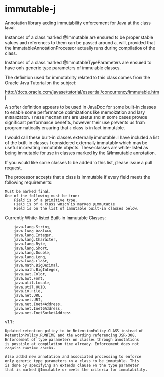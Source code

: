 immutable-j
================

Annotation library adding immutability enforcement for Java at the class 
level. 

Instances of a class marked @Immutable are ensured to be
proper stable values and references to them can be passed around at
will, provided that the ImmutableAnnotationProcessor actually runs
during compilation of the class.

Instances of a class marked @ImmutableTypeParameters are ensured to have
only generic type parameters of immutable classes.

The definition used for immutability related to this class comes
from the Oracle Java Tutorial on the subject:

http://docs.oracle.com/javase/tutorial/essential/concurrency/immutable.html

A softer definition appears to be used in JavaDoc for some built-in 
classes to enable some performance optimizations like memoization and 
lazy  initialization. These mechanisms are useful and in some cases provide 
significant performance benefits, however their use prevents us from 
programmatically ensuring that a class is in fact immutable.

I would call these built-in classes externally immutable. I have included
a list of the built-in classes I considered externally immutable which
may be useful in creating immutable objects. These classes are white-listed
as being immutable for use in classes marked by the @Immutable annotation.

If you would like some classes to be added to this list, please issue
a pull request.

The processor accepts that a class is immutable if every field 
meets the following requirements:

	Must be marked final.
	One of the following must be true:
		Field is of a primitive type.
		Field is of a class which is marked @Immutable
		Field is on the list of immutable built-in classes below.

Currently White-listed Built-in Immutable Classes:

		java.lang.String,
		java.lang.Boolean,
		java.lang.Integer,
		java.lang.Character,
		java.lang.Byte,
		java.lang.Short,
		java.lang.Double,
		java.lang.Long,
		java.lang.Float,
		java.math.BigDecimal,
		java.math.BigInteger,
		java.awt.Color,
		java.awt.Font,
		java.util.Locale,
		java.util.UUID,
		java.io.File,
		java.net.URL,
		java.net.URI,
		java.net.Inet4Address,
		java.net.Inet6Address,
		java.net.InetSocketAddress


v1.1 : 

    Updated retention policy to be RetentionPolicy.CLASS instead of
    RetentionPolicy.RUNTIME and the wording referencing JSR-308. 
    Enforcement of type parameters on classes through annotations
    is possible at compilation time already. Enforcement does not 
    require runtime checks. 
    
    Also added new annotation and associated processing to enforce
    only generic type parameters on a class to be immutable. This
    is done by specifying an extends clause on the type parameter
    that is marked @Immutable or meets the criteria for immutability.

